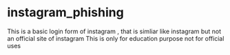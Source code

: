# instagram_phishing
This is a basic login form  of instagram , that is simliar like instagram but not an official site of instagram
This is only for education purpose not for official uses
